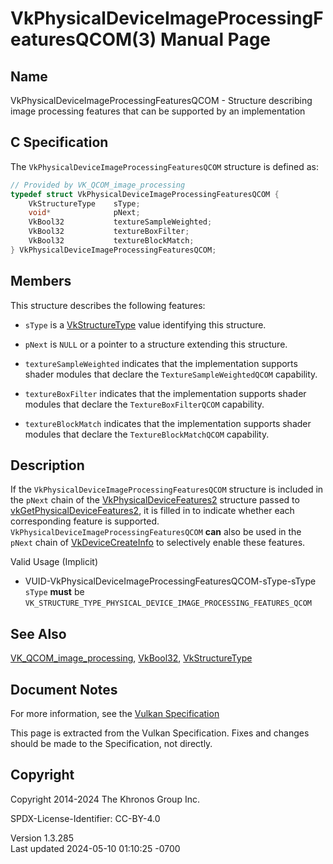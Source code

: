 # VkPhysicalDeviceImageProcessingFeaturesQCOM(3) Manual Page

## Name

VkPhysicalDeviceImageProcessingFeaturesQCOM - Structure describing image
processing features that can be supported by an implementation



## <a href="#_c_specification" class="anchor"></a>C Specification

The `VkPhysicalDeviceImageProcessingFeaturesQCOM` structure is defined
as:

``` c
// Provided by VK_QCOM_image_processing
typedef struct VkPhysicalDeviceImageProcessingFeaturesQCOM {
    VkStructureType    sType;
    void*              pNext;
    VkBool32           textureSampleWeighted;
    VkBool32           textureBoxFilter;
    VkBool32           textureBlockMatch;
} VkPhysicalDeviceImageProcessingFeaturesQCOM;
```

## <a href="#_members" class="anchor"></a>Members

This structure describes the following features:

- `sType` is a [VkStructureType](https://registry.khronos.org/vulkan/specs/1.3-extensions/man/html/VkStructureType.html) value identifying
  this structure.

- `pNext` is `NULL` or a pointer to a structure extending this
  structure.

- <span id="features-textureSampleWeighted"></span>
  `textureSampleWeighted` indicates that the implementation supports
  shader modules that declare the `TextureSampleWeightedQCOM`
  capability.

- <span id="features-textureBoxFilter"></span> `textureBoxFilter`
  indicates that the implementation supports shader modules that declare
  the `TextureBoxFilterQCOM` capability.

- <span id="features-textureBlockMatch"></span> `textureBlockMatch`
  indicates that the implementation supports shader modules that declare
  the `TextureBlockMatchQCOM` capability.

## <a href="#_description" class="anchor"></a>Description

If the `VkPhysicalDeviceImageProcessingFeaturesQCOM` structure is
included in the `pNext` chain of the
[VkPhysicalDeviceFeatures2](https://registry.khronos.org/vulkan/specs/1.3-extensions/man/html/VkPhysicalDeviceFeatures2.html) structure
passed to
[vkGetPhysicalDeviceFeatures2](https://registry.khronos.org/vulkan/specs/1.3-extensions/man/html/vkGetPhysicalDeviceFeatures2.html), it is
filled in to indicate whether each corresponding feature is supported.
`VkPhysicalDeviceImageProcessingFeaturesQCOM` **can** also be used in
the `pNext` chain of [VkDeviceCreateInfo](https://registry.khronos.org/vulkan/specs/1.3-extensions/man/html/VkDeviceCreateInfo.html) to
selectively enable these features.

Valid Usage (Implicit)

- <a href="#VUID-VkPhysicalDeviceImageProcessingFeaturesQCOM-sType-sType"
  id="VUID-VkPhysicalDeviceImageProcessingFeaturesQCOM-sType-sType"></a>
  VUID-VkPhysicalDeviceImageProcessingFeaturesQCOM-sType-sType  
  `sType` **must** be
  `VK_STRUCTURE_TYPE_PHYSICAL_DEVICE_IMAGE_PROCESSING_FEATURES_QCOM`

## <a href="#_see_also" class="anchor"></a>See Also

[VK_QCOM_image_processing](https://registry.khronos.org/vulkan/specs/1.3-extensions/man/html/VK_QCOM_image_processing.html),
[VkBool32](https://registry.khronos.org/vulkan/specs/1.3-extensions/man/html/VkBool32.html), [VkStructureType](https://registry.khronos.org/vulkan/specs/1.3-extensions/man/html/VkStructureType.html)

## <a href="#_document_notes" class="anchor"></a>Document Notes

For more information, see the <a
href="https://registry.khronos.org/vulkan/specs/1.3-extensions/html/vkspec.html#VkPhysicalDeviceImageProcessingFeaturesQCOM"
target="_blank" rel="noopener">Vulkan Specification</a>

This page is extracted from the Vulkan Specification. Fixes and changes
should be made to the Specification, not directly.

## <a href="#_copyright" class="anchor"></a>Copyright

Copyright 2014-2024 The Khronos Group Inc.

SPDX-License-Identifier: CC-BY-4.0

Version 1.3.285  
Last updated 2024-05-10 01:10:25 -0700
